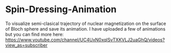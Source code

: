 # Spin-Dressing-Animation
To visualize semi-clasical trajectory of nuclear magnetization on the surface of Bloch sphere and save its animation. I have uploaded a few of animations but you can find more here:
https://www.youtube.com/channel/UC4UxN0xqlSvTXKVLJ2uaGhQ/videos?view_as=subscriber
